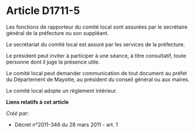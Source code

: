 # Article D1711-5

Les fonctions de rapporteur du comité local sont assurées par le secrétaire général de la préfecture ou son suppléant.

Le secrétariat du comité local est assuré par les services de la préfecture.

Le président peut inviter à participer à une séance, à titre consultatif, toute personne dont il juge la présence utile.

Le comité local peut demander communication de tout document au préfet du Département de Mayotte, au président du conseil
général ou aux maires.

Le comité local adopte un règlement intérieur.

**Liens relatifs à cet article**

_Créé par_:

  - Décret n°2011-346 du 28 mars 2011 - art. 1
